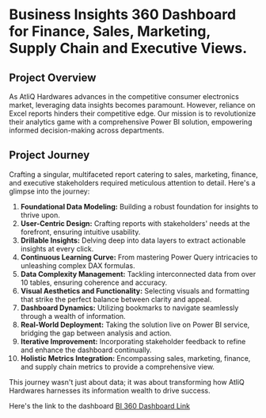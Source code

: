 # Business Insights 360 Dashboard for Finance, Sales, Marketing, Supply Chain and Executive Views.

## Project Overview

As AtliQ Hardwares advances in the competitive consumer electronics market, leveraging data insights becomes paramount. However, reliance on Excel reports hinders their competitive edge. Our mission is to revolutionize their analytics game with a comprehensive Power BI solution, empowering informed decision-making across departments.

## Project Journey

Crafting a singular, multifaceted report catering to sales, marketing, finance, and executive stakeholders required meticulous attention to detail. Here's a glimpse into the journey:

1. **Foundational Data Modeling:** Building a robust foundation for insights to thrive upon.
2. **User-Centric Design:** Crafting reports with stakeholders' needs at the forefront, ensuring intuitive usability.
3. **Drillable Insights:** Delving deep into data layers to extract actionable insights at every click.
4. **Continuous Learning Curve:** From mastering Power Query intricacies to unleashing complex DAX formulas.
5. **Data Complexity Management:** Tackling interconnected data from over 10 tables, ensuring coherence and accuracy.
6. **Visual Aesthetics and Functionality:** Selecting visuals and formatting that strike the perfect balance between clarity and appeal.
7. **Dashboard Dynamics:** Utilizing bookmarks to navigate seamlessly through a wealth of information.
8. **Real-World Deployment:** Taking the solution live on Power BI service, bridging the gap between analysis and action.
9. **Iterative Improvement:** Incorporating stakeholder feedback to refine and enhance the dashboard continually.
10. **Holistic Metrics Integration:** Encompassing sales, marketing, finance, and supply chain metrics to provide a comprehensive view.

This journey wasn't just about data; it was about transforming how AtliQ Hardwares harnesses its information wealth to drive success.

Here's the link to the dashboard [BI 360 Dashboard Link](https://app.powerbi.com/view?r=eyJrIjoiNDAyODliMDMtYzQwZS00ZTY2LTgyMzQtNzE5ZjkxYzgxNzY5IiwidCI6ImM2ZTU0OWIzLTVmNDUtNDAzMi1hYWU5LWQ0MjQ0ZGM1YjJjNCJ9)
